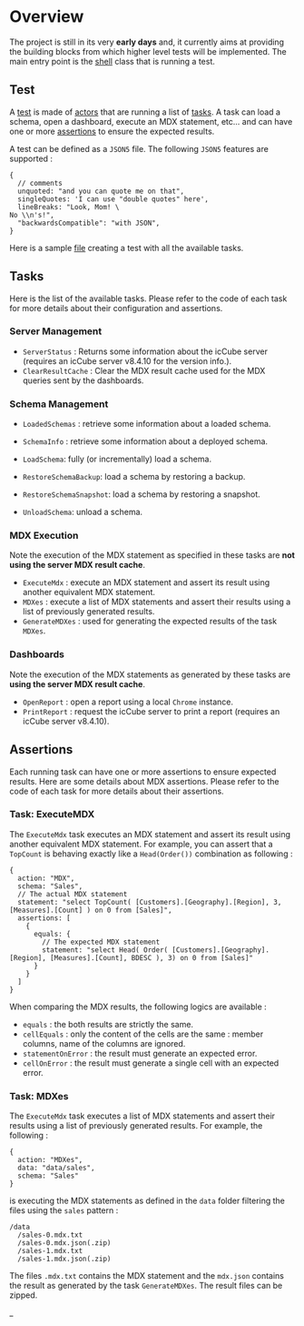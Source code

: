 # Overview

The project is still in its very **early days** and, it currently aims at providing the building blocks
from which higher level tests will be implemented. The main entry point is
the [shell](../../../src/main/java/ic3/analyticsops/shell/AOShell.java) class
that is running a test.

## Test

A [test](../../../src/main/java/ic3/analyticsops/test/AOTest.java) is made of
[actors](../../../src/main/java/ic3/analyticsops/test/AOActor.java) that are running
a list of [tasks](../../../src/main/java/ic3/analyticsops/test/AOTask.java). A task
can load a schema, open a dashboard, execute an MDX statement, etc... and can have
one or more [assertions](../../../src/main/java/ic3/analyticsops/test/assertion/AOAssertion.java)
to ensure the expected results.

A test can be defined as a `JSON5` file. The following `JSON5` features are supported :

```json5
{
  // comments
  unquoted: "and you can quote me on that",
  singleQuotes: 'I can use "double quotes" here',
  lineBreaks: "Look, Mom! \
No \\n's!",
  "backwardsCompatible": "with JSON",
}
```

Here is a sample [file](../../tests/smoke.test.json5) creating a test with all the available tasks.

## Tasks

Here is the list of the available tasks. Please refer to the code of each task for more details
about their configuration and assertions.

### Server Management

- `ServerStatus` : Returns some information about the icCube server (requires an icCube server v8.4.10 for the version
  info.).
- `ClearResultCache` : Clear the MDX result cache used for the MDX queries sent by the dashboards.

### Schema Management

- `LoadedSchemas` : retrieve some information about a loaded schema.
- `SchemaInfo` : retrieve some information about a deployed schema.

- `LoadSchema`: fully (or incrementally) load a schema.
- `RestoreSchemaBackup`: load a schema by restoring a backup.
- `RestoreSchemaSnapshot`: load a schema by restoring a snapshot.
- `UnloadSchema`: unload a schema.

### MDX Execution

Note the execution of the MDX statement as specified in these tasks are **not using the server MDX
result cache**.

- `ExecuteMdx` : execute an MDX statement and assert its result using another equivalent MDX statement.
- `MDXes` : execute a list of MDX statements and assert their results using a list of previously generated results.
- `GenerateMDXes` : used for generating the expected results of the task `MDXes`.

### Dashboards

Note the execution of the MDX statements as generated by these tasks are **using the server MDX
result cache**.

- `OpenReport` : open a report using a local `Chrome` instance.
- `PrintReport` : request the icCube server to print a report (requires an icCube server v8.4.10).

## Assertions

Each running task can have one or more assertions to ensure expected results. Here are some details about MDX
assertions. Please refer to the code of each task for more details about their assertions.

### Task: ExecuteMDX

The `ExecuteMdx` task executes an MDX statement and assert its result using another equivalent MDX statement.
For example, you can assert that a `TopCount` is behaving exactly like a `Head(Order())` combination as following :

```
{
  action: "MDX",
  schema: "Sales",
  // The actual MDX statement
  statement: "select TopCount( [Customers].[Geography].[Region], 3, [Measures].[Count] ) on 0 from [Sales]",
  assertions: [
    {
      equals: {
        // The expected MDX statement
        statement: "select Head( Order( [Customers].[Geography].[Region], [Measures].[Count], BDESC ), 3) on 0 from [Sales]"
      }
    }
  ]
}
```

When comparing the MDX results, the following logics are available :

- `equals` : the both results are strictly the same.
- `cellEquals` : only the content of the cells are the same : member columns, name of the columns are ignored.
- `statementOnError` : the result must generate an expected error.
- `cellOnError` : the result must generate a single cell with an expected error.

### Task: MDXes

The `ExecuteMdx` task executes a list of MDX statements and assert their results using a list of previously
generated results. For example, the following :

```
{
  action: "MDXes",
  data: "data/sales",
  schema: "Sales"
}
```

is executing the MDX statements as defined in the `data` folder filtering the files using the `sales` pattern :

```
/data
  /sales-0.mdx.txt
  /sales-0.mdx.json(.zip)
  /sales-1.mdx.txt
  /sales-1.mdx.json(.zip)
```

The files `.mdx.txt` contains the MDX statement and the `mdx.json` contains the result as generated by the task
`GenerateMDXes`. The result files can be zipped.

_
